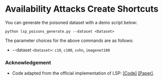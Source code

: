 # Availability Attacks Create Shortcuts
You can generate the poisoned dataset with a demo script below:
```shell
python lsp_poisons_generate.py --dataset <Dataset> 
```
The parameter choices for the above commands are as follows:
- --dataset `<Dataset>`: `c10`, `c100`, `svhn`, `imagenet100`

### Acknowledgement
- Code adapted from the official implementation of LSP:
  [[Code]](https://github.com/dayu11/Availability-Attacks-Create-Shortcuts)
  [[Paper]](https://arxiv.org/pdf/2111.00898.pdf).